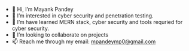 - 👋 Hi, I’m Mayank Pandey
- 👀 I’m interested in cyber security and penetration testing.
- 🌱 I’m have learned MERN stack, cyber security and tools requried for cyber security.
- 💞️ I’m looking to collaborate on projects
- 📫 Reach me through my email: mpandeymp0@gmail.com

<!---
mayank698/mayank698 is a ✨ special ✨ repository because its `README.md` (this file) appears on your GitHub profile.
You can click the Preview link to take a look at your changes.
--->
